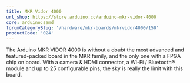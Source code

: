 ```yaml
---
title: MKR Vidor 4000
url_shop: https://store.arduino.cc/arduino-mkr-vidor-4000
core: arduino:samd
forumCategorySlug: '/hardware/mkr-boards/mkrvidor4000/150'
productCode: '024'
---
```


The Arduino MKR VIDOR 4000 is without a doubt the most advanced and featured-packed board in the MKR family, and the only one with a FPGA chip on board. With a camera & HDMI connector, a Wi-Fi / Bluetooth® module and up to 25 configurable pins, the sky is really the limit with this board.